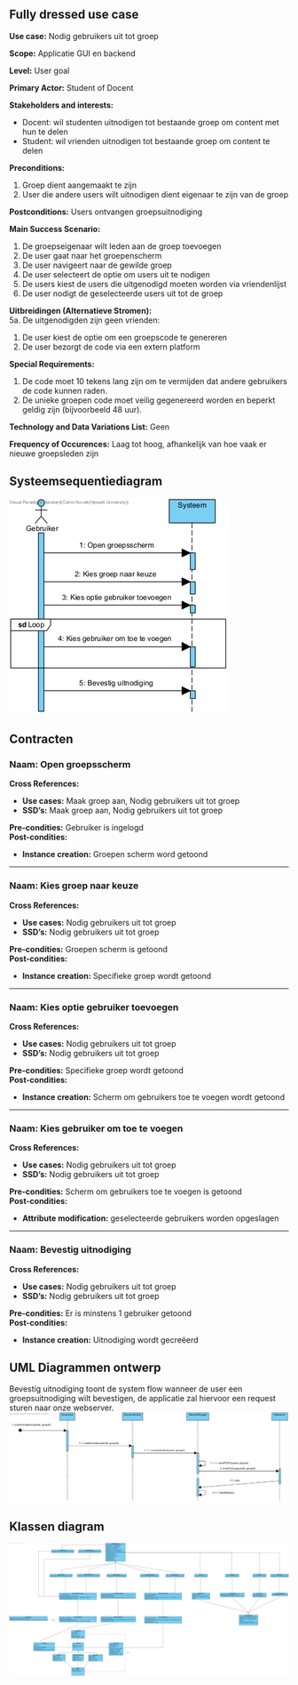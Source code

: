 ## Fully dressed use case
**Use case:** Nodig gebruikers uit tot groep

**Scope:** Applicatie GUI en backend

**Level:** User goal

**Primary Actor:** Student of Docent

**Stakeholders and interests:**
* Docent: wil studenten uitnodigen tot bestaande groep om content met hun te delen
* Student: wil vrienden uitnodigen tot bestaande groep om content te delen

**Preconditions:** 
1. Groep dient aangemaakt te zijn
2. User die andere users wilt uitnodigen dient eigenaar te zijn van de groep

**Postconditions:** Users ontvangen groepsuitnodiging

**Main Success Scenario:**
1. De groepseigenaar wilt leden aan de groep toevoegen
2. De user gaat naar het groepenscherm
3. De user navigeert naar de gewilde groep
4. De user selecteert de optie om users uit te nodigen
5. De users kiest de users die uitgenodigd moeten worden via vriendenlijst
6. De user nodigt de geselecteerde users uit tot de groep

**Uitbreidingen (Alternatieve Stromen):**   
5a. De uitgenodigden zijn geen vrienden:
1. De user kiest de optie om een groepscode te genereren
2. De user bezorgt de code via een extern platform

**Special Requirements:** 
1.	De code moet 10 tekens lang zijn om te vermijden dat andere gebruikers de code kunnen raden.
2.	De unieke groepen code moet veilig gegenereerd worden en beperkt geldig zijn (bijvoorbeeld 48 uur).

**Technology and Data Variations List:** Geen

**Frequency of Occurences:** Laag tot hoog, afhankelijk van hoe vaak er nieuwe groepsleden zijn

## Systeemsequentiediagram
![Systeem Sequentie Diagram](./Images/SSD_Uitnodigen.png)

## Contracten
### **Naam:** Open groepsscherm<br/>
**Cross References:** 
* **Use cases:** Maak groep aan, Nodig gebruikers uit tot groep<br/>
* **SSD’s:**  Maak groep aan, Nodig gebruikers uit tot groep
  
**Pre-condities:** Gebruiker is ingelogd<br/>
**Post-condities:** 
* **Instance creation:** Groepen scherm word getoond<br/>

---

### **Naam:** Kies groep naar keuze<br/>
**Cross References:** 
* **Use cases:** Nodig gebruikers uit tot groep<br/>
* **SSD’s:** Nodig gebruikers uit tot groep 
  
**Pre-condities:** Groepen scherm is getoond<br/>
**Post-condities:** 
* **Instance creation:** Specifieke groep wordt getoond<br/>

---

### **Naam:** Kies optie gebruiker toevoegen<br/>
**Cross References:** 
* **Use cases:** Nodig gebruikers uit tot groep<br/>
* **SSD’s:** Nodig gebruikers uit tot groep
  
**Pre-condities:** Specifieke groep wordt getoond<br/>
**Post-condities:** 
* **Instance creation:** Scherm om gebruikers toe te voegen wordt getoond<br/>

---

### **Naam:** Kies gebruiker om toe te voegen<br/>
**Cross References:** 
* **Use cases:** Nodig gebruikers uit tot groep<br/>
* **SSD’s:** Nodig gebruikers uit tot groep
  
**Pre-condities:** Scherm om gebruikers toe te voegen is getoond<br/>
**Post-condities:** 
* **Attribute modification:** geselecteerde gebruikers worden opgeslagen<br/>

---

### **Naam:** Bevestig uitnodiging<br/>
**Cross References:** 
* **Use cases:** Nodig gebruikers uit tot groep<br/>
* **SSD’s:** Nodig gebruikers uit tot groep
  
**Pre-condities:** Er is minstens 1 gebruiker getoond<br/>
**Post-condities:** 
* **Instance creation:** Uitnodiging wordt gecreëerd<br/>

## UML Diagrammen ontwerp
Bevestig uitnodiging toont de system flow wanneer de user een groepsuitnodiging wilt bevestigen, de applicatie zal hiervoor een request sturen naar onze webserver.
![Bevestig Groepsaanmaak sequentie diagram](./Images/BevestigUitnodiging.png)

## Klassen diagram
![Klassediagram](./Images/Klasse_Diagram_leerhulpmiddel_It2.png)
